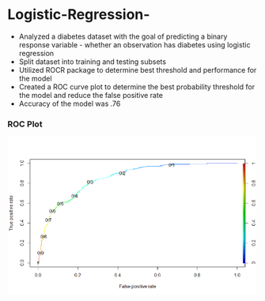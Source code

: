 # Logistic-Regression-
* Analyzed a diabetes dataset with the goal of predicting a binary response variable - whether an observation has diabetes using logistic regression 
* Split dataset into training and testing subsets 
* Utilized ROCR package to determine best threshold and performance for the model
* Created a ROC curve plot to determine the best probability threshold for the model and reduce the false positive rate 
* Accuracy of the model was .76

### ROC Plot
![](https://github.com/shanenemeth/Logistic-Regression-/blob/main/Logistic.png)
